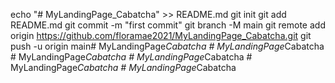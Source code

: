 echo "# MyLandingPage_Cabatcha" >> README.md
git init
git add README.md
git commit -m "first commit"
git branch -M main
git remote add origin https://github.com/floramae2021/MyLandingPage_Cabatcha.git
git push -u origin main#   M y L a n d i n g P a g e _ C a b a t c h a  
 #   M y L a n d i n g P a g e _ C a b a t c h a  
 #   M y L a n d i n g P a g e _ C a b a t c h a  
 #   M y L a n d i n g P a g e _ C a b a t c h a  
 #   M y L a n d i n g P a g e _ C a b a t c h a  
 #   M y L a n d i n g P a g e _ C a b a t c h a  
 